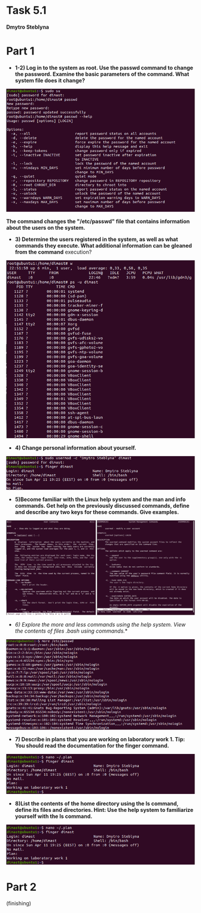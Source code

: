 # Task 5.1
**Dmytro Steblyna**

# Part 1

- **1-2) Log in to the system as root. Use the passwd command to change the password. Examine the basic parameters of the command. What system file does it change?**
<p><img src="screenshots/1.png"/></p>

**The command changes the "/etc/passwd" file that contains information about the users on the system.**

- **3) Determine the users registered in the system, as well as what commands they execute. What additional information can be gleaned from the command**
execution?
<p><img src="screenshots/2.png"/></p>

- **4) Change personal information about yourself.**
<p><img src="screenshots/4.png"/></p>

- **5)Become familiar with the Linux help system and the man and info commands. Get help on the previously discussed commands, define and describe any two keys for these commands. Give examples.**
<p><img src="screenshots/5.png"/></p>

- **6) Explore the more and less commands using the help system. View the contents of files .bash* using commands.**
<p><img src="screenshots/6.png"/></p>

- **7) Describe in plans that you are working on laboratory work 1. Tip: You should read the documentation for the finger command.**
<p><img src="screenshots/7.png"/></p>

- **8)List the contents of the home directory using the ls command, define its files and directories. Hint: Use the help system to familiarize yourself with the ls command.**
<p><img src="screenshots/7.png"/></p>

# Part 2
(finishing)
